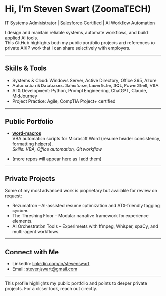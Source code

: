 # Hi, I’m Steven Swart (ZoomaTECH)

IT Systems Administrator | Salesforce-Certified | AI Workflow Automation

I design and maintain reliable systems, automate workflows, and build applied AI tools.  
This GitHub highlights both my public portfolio projects and references to private AI/IP work that I can share selectively with employers.

---

## Skills & Tools

- Systems & Cloud: Windows Server, Active Directory, Office 365, Azure  
- Automation & Databases: Salesforce, Laserfiche, SQL, PowerShell, VBA  
- AI & Development: Python, Prompt Engineering, ChatGPT, Claude, MidJourney  
- Project Practice: Agile, CompTIA Project+ certified  

---

## Public Portfolio

- **[word-macros](https://github.com/zoomatech/word-macros)**  
  VBA automation scripts for Microsoft Word (resume header consistency, formatting helpers).  
  *Skills: VBA, Office automation, Git workflow*  

- (more repos will appear here as I add them)

---

## Private Projects

Some of my most advanced work is proprietary but available for review on request:

- Rezumatron – AI-assisted resume optimization and ATS-friendly tagging system.  
- The Threshing Floor – Modular narrative framework for experience elements.  
- AI Orchestration Tools – Experiments with ffmpeg, Whisper, spaCy, and multi-agent workflows.  

---

## Connect with Me

- LinkedIn: [linkedin.com/in/stevenswart](https://www.linkedin.com/in/stevenswart)  
- Email: [stevenjswart@gmail.com](mailto:stevenjswart@gmail.com)  

---

This profile highlights my public portfolio and points to deeper private projects. For a closer look, reach out directly.